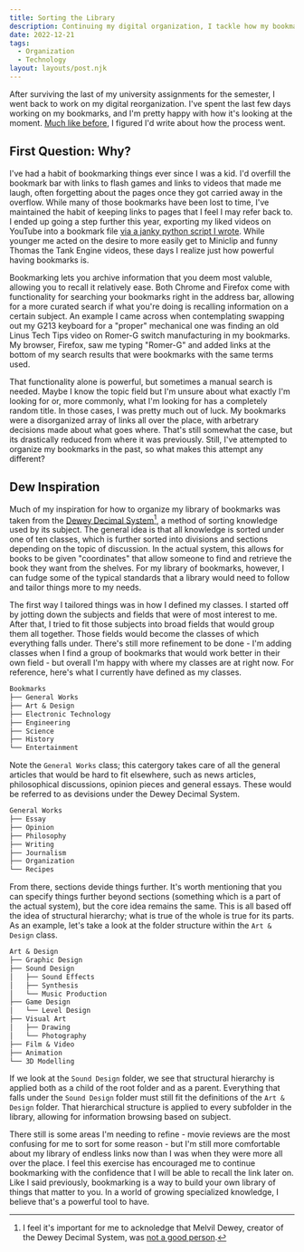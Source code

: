 ```yaml
---
title: Sorting the Library
description: Continuing my digital organization, I tackle how my bookmarks are organized.
date: 2022-12-21
tags:
  - Organization
  - Technology
layout: layouts/post.njk
---
```

After surviving the last of my university assignments for the semester, I went back to work on my digital reorganization. I've spent the last few days working on my bookmarks, and I'm pretty happy with how it's looking at the moment. [Much like before](cleaning-the-mailboxes), I figured I'd write about how the process went.

## First Question: Why?

I've had a habit of bookmarking things ever since I was a kid. I'd overfill the bookmark bar with links to flash games and links to videos that made me laugh, often forgetting about the pages once they got carried away in the overflow. While many of those bookmarks have been lost to time, I've maintained the habit of keeping links to pages that I feel I may refer back to. I ended up going a step further this year, exporting my liked videos on YouTube into a bookmark file [via a janky python script I wrote](https://gist.github.com/PersonMeetup/b14fcdd1a1b924cd56cd413803654f49). While younger me acted on the desire to more easily get to Miniclip and funny Thomas the Tank Engine videos, these days I realize just how powerful having bookmarks is. 

Bookmarking lets you archive information that you deem most valuble, allowing you to recall it relatively ease. Both Chrome and Firefox come with functionality for searching your bookmarks right in the address bar, allowing for a more curated search if what you're doing is recalling information on a certain subject. An example I came across when contemplating swapping out my G213 keyboard for a "proper" mechanical one was finding an old Linus Tech Tips video on Romer-G switch manufacturing in my bookmarks. My browser, Firefox, saw me typing "Romer-G" and added links at the bottom of my search results that were bookmarks with the same terms used.

That functionality alone is powerful, but sometimes a manual search is needed. Maybe I know the topic field but I'm unsure about what exactly I'm looking for or, more commonly, what I'm looking for has a completely random title. In those cases, I was pretty much out of luck. My bookmarks were a disorganized array of links all over the place, with arbetrary decisions made about what goes where. That's still somewhat the case, but its drastically reduced from where it was previously.  Still, I've attempted to organize my bookmarks in the past, so what makes this attempt any different?

## Dew Inspiration

Much of my inspiration for how to organize my library of bookmarks was taken from the [Dewey Decimal System](https://www.oclc.org/content/dam/oclc/dewey/versions/print/intro.pdf)[^1], a method of sorting knowledge used by its subject. The general idea is that all knowledge is sorted under one of ten classes, which is further sorted into divisions and sections depending on the topic of discussion. In the actual system, this allows for books to be given "coordinates" that allow someone to find and retrieve the book they want from the shelves. For my library of bookmarks, however, I can fudge some of the typical standards that a library would need to follow and tailor things more to my needs.

[^1]: I feel it's important for me to acknoledge that Melvil Dewey, creator of the Dewey Decimal System, was [not a good person](https://youtu.be/KXJSjte_OAI?t=74).

The first way I tailored things was in how I defined my classes. I started off by jotting down the subjects and fields that were of most interest to me. After that, I tried to fit those subjects into broad fields that would group them all together. Those fields would become the classes of which everything falls under. There's still more refinement to be done - I'm adding classes when I find a group of bookmarks that would work better in their own field - but overall I'm happy with where my classes are at right now. For reference, here's what I currently have defined as my classes.

```md
Bookmarks
├── General Works
├── Art & Design
├── Electronic Technology
├── Engineering
├── Science
├── History
└── Entertainment
```

Note the `General Works` class; this catergory takes care of all the general articles that would be hard to fit elsewhere, such as news articles, philosophical discussions, opinion pieces and general essays. These would be referred to as devisions under the Dewey Decimal System.

```md
General Works
├── Essay
├── Opinion
├── Philosophy
├── Writing
├── Journalism
├── Organization
└── Recipes
```

From there, sections devide things further. It's worth mentioning that you can specify things further beyond sections (something which is a part of the actual system), but the core idea remains the same. This is all based off the idea of structural hierarchy; what is true of the whole is true for its parts. As an example, let's take a look at the folder structure within the `Art & Design` class.

```md
Art & Design
├── Graphic Design
├── Sound Design
│   ├── Sound Effects
│   ├── Synthesis
│   └── Music Production
├── Game Design
│   └── Level Design
├── Visual Art
│   ├── Drawing
│   └── Photography
├── Film & Video
├── Animation
└── 3D Modelling
```

If we look at the `Sound Design` folder, we see that structural hierarchy is applied both as a child of the root folder and as a parent. Everything that falls under the `Sound Design` folder must still fit the definitions of the `Art & Design` folder. That hierarchical structure is applied to every subfolder in the library, allowing for information browsing based on subject.

There still is some areas I'm needing to refine - movie reviews are the most confusing for me to sort for some reason - but I'm still more comfortable about my library of endless links now than I was when they were more all over the place. I feel this exercise has encouraged me to continue bookmarking with the confidence that I will be able to recall the link later on. Like I said previously, bookmarking is a way to build your own library of things that matter to you. In a world of growing specialized knowledge, I believe that's a powerful tool to have.